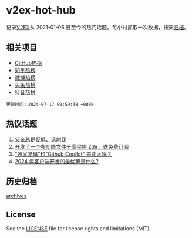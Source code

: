 # v2ex-hot-hub

 记录[V2EX](https://www.v2ex.com/)从 2021-01-06 日至今的热门话题。每小时抓取一次数据，按天[归档](archives)。
 
 ## 相关项目

- [GitHub热榜](https://github.com/lonnyzhang423/github-hot-hub)
- [知乎热榜](https://github.com/lonnyzhang423/zhihu-hot-hub)
- [微博热榜](https://github.com/lonnyzhang423/weibo-hot-hub)
- [头条热榜](https://github.com/lonnyzhang423/toutiao-hot-hub)
- [抖音热榜](https://github.com/lonnyzhang423/douyin-hot-hub)


 `更新时间：2024-07-17 09:59:38 +0800`

## 热议话题

1. [父亲总是贬低、讽刺我](https://www.v2ex.com/t/1057644)
1. [开发了一个多功能文件分享程序 Zdir，送免费订阅](https://www.v2ex.com/t/1057725)
1. ["通义灵码"和"Github Copilot" 差距大吗？](https://www.v2ex.com/t/1057602)
1. [2024 年客户端开发的最优解是什么?](https://www.v2ex.com/t/1057770)

## 历史归档

[archives](archives)

## License

See the [LICENSE](LICENSE) file for license rights and limitations (MIT).
